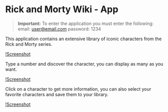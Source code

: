 # Rick and Morty Wiki - App

> **Important:** To enter the application you must enter the following:
> email: user@email.com
> password: 1234

This application contains an extensive library of iconic characters from the Rick and Morty series.

[!Screenshot](./src/images/rickandmorty-menu.jpeg)

Type a number and discover the character, you can display as many as you want.

[!Screenshot](./src/images/rickandmorty-principal.jpeg)

Click on a character to get more information, you can also select your favorite characters and save them to your library.

[!Screenshot](./src/images/rickandmorty-favoritos.jpeg)
